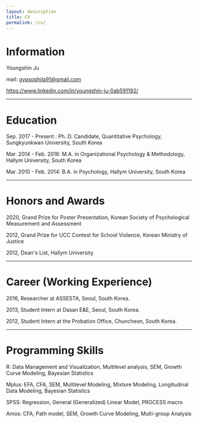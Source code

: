 ```yaml
---
layout: description
title: CV
permalink: /cv/
---
```


# Information

Youngshin Ju

mail: gypsophila91@gmail.com

https://www.linkedin.com/in/youngshin-ju-0ab591192/

* * *

# Education

Sep. 2017 - Present    : Ph. D. Candidate, Quantitative Psychology, Sungkyunkwan University, South Korea

Mar. 2014 - Feb. 2016: M.A. in Organizational Psychology & Methodology, Hallym University, South Korea

Mar. 2010 - Feb. 2014: B.A. in Psychology, Hallym University, South Korea 

* * *

# Honors and Awards

2020, Grand Prize for Poster Presentation, Korean Society of Psychological Measurement and Assessment

2012, Grand Prize for UCC Contest for School Violence, Korean Ministry of Justice

2012, Dean's List, Hallym University

* * *

# Career (Working Experience)

2016, Researcher at ASSESTA, Seoul, South Korea. 

2013, Student Intern at Dasan E&E, Seoul, South Korea. 

2012, Student Intern at the Probation Office, Chuncheon, South Korea. 

* * *

# Programming Skills

R: Data Management and Visualization, Multilevel analysis, SEM, Growth Curve Modeling, Bayesian Statistics

Mplus: EFA, CFA, SEM, Multilevel Modeling, Mixture Modeling, Longitudinal Data Modeling, Bayesian Statistics

SPSS: Regression, General (Generalized) Linear Model, PROCESS macro

Amos: CFA, Path model, SEM, Growth Curve Modeling, Multi-group Analysis


